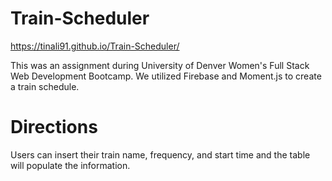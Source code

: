 # Train-Scheduler

https://tinali91.github.io/Train-Scheduler/

This was an assignment during University of Denver Women's Full Stack Web Development Bootcamp. We utilized Firebase and Moment.js to create a train schedule. 

# Directions

Users can insert their train name, frequency, and start time and the table will populate the information.

